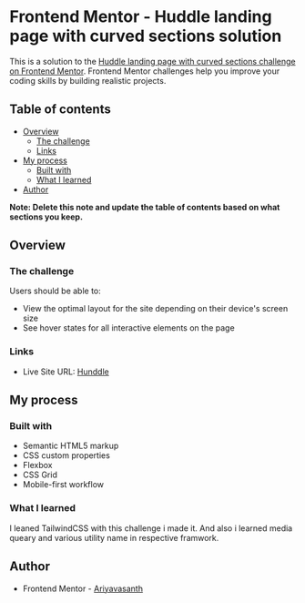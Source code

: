 # Frontend Mentor - Huddle landing page with curved sections solution

This is a solution to the [Huddle landing page with curved sections challenge on Frontend Mentor](https://www.frontendmentor.io/challenges/huddle-landing-page-with-curved-sections-5ca5ecd01e82137ec91a50f2). Frontend Mentor challenges help you improve your coding skills by building realistic projects. 

## Table of contents

- [Overview](#overview)
  - [The challenge](#the-challenge)
  - [Links](#links)
- [My process](#my-process)
  - [Built with](#built-with)
  - [What I learned](#what-i-learned)
- [Author](#author)


**Note: Delete this note and update the table of contents based on what sections you keep.**

## Overview

### The challenge

Users should be able to:

- View the optimal layout for the site depending on their device's screen size
- See hover states for all interactive elements on the page

### Links

- Live Site URL: [Hunddle](https://hunddle.netlify.app)

## My process

### Built with

- Semantic HTML5 markup
- CSS custom properties
- Flexbox
- CSS Grid
- Mobile-first workflow


### What I learned

I leaned TailwindCSS with this challenge i made it. And also i learned media queary and various utility name in respective framwork. 


## Author

- Frontend Mentor - [Ariyavasanth](https://www.frontendmentor.io/profile/Ariyavasanth)





